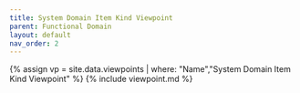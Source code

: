 ```yaml
---
title: System Domain Item Kind Viewpoint
parent: Functional Domain
layout: default
nav_order: 2
---
```

{% assign vp = site.data.viewpoints | where: "Name","System Domain Item Kind Viewpoint" %}
{% include viewpoint.md %}